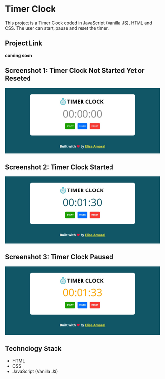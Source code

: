 # Timer Clock

This project is a Timer Clock coded in JavaScript (Vanilla JS), HTML and CSS. The user can start, pause and reset the timer.

## Project Link

**coming soon**

## Screenshot 1: Timer Clock Not Started Yet or Reseted

![Screenshot](assets/img/Screenshot_1.jpg)

## Screenshot 2: Timer Clock Started

![Screenshot](assets/img/Screenshot_2.jpg)

## Screenshot 3: Timer Clock Paused

![Screenshot](assets/img/Screenshot_3.jpg)


## Technology Stack

+ HTML
+ CSS
+ JavaScript (Vanilla JS)
